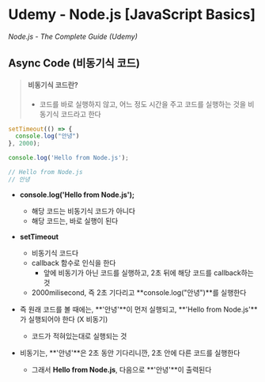 # Udemy - Node.js [JavaScript Basics]

*Node.js - The Complete Guide (Udemy)*



## Async Code (비동기식 코드)

> #### 비동기식 코드란?
>
> - 코드를 바로 실행하지 않고, 어느 정도 시간을 주고 코드를 실행하는 것을 비동기식 코드라고 한다

```javascript
setTimeout(() => {
  console.log("안녕")
}, 2000);

console.log('Hello from Node.js');

// Hello from Node.js
// 안녕
```



- **console.log('Hello from Node.js');**
  - 해당 코드는 비동기식 코드가 아니다
  - 해당 코드는, 바로 실행이 된다
- **setTimeout**
  - 비동기식 코드다
  - callback 함수로 인식을 한다
    - 앞에 비동기가 아닌 코드를 실행하고, 2초 뒤에 해당 코드를 callback하는 것
  - 2000milisecond, 즉 2초 기다리고 **console.log("안녕")**를 실행한다



- 즉 원래 코드를 볼 때에는, **'안녕'**이 먼저 실행되고, **'Hello from Node.js'**가 실행되어야 한다 (X 비동기)
  - 코드가 적혀있는대로 실행되는 것
- 비동기는, **'안녕'**은 2초 동안 기다리니깐, 2초 안에 다른 코드를 실행한다
  - 그래서 **Hello from Node.js**, 다음으로 **'안녕'**이 출력된다



